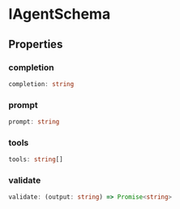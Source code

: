 # IAgentSchema

## Properties

### completion

```ts
completion: string
```

### prompt

```ts
prompt: string
```

### tools

```ts
tools: string[]
```

### validate

```ts
validate: (output: string) => Promise<string>
```

